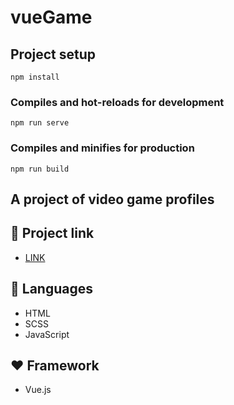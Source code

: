 # vueGame

## Project setup
```
npm install
```

### Compiles and hot-reloads for development
```
npm run serve
```

### Compiles and minifies for production
```
npm run build
```

## A project of video game profiles

## 🔗 Project link
* [LINK](https://peaceful-jennings-bc0dff.netlify.app/)

## 🔧 Languages 
* HTML
* SCSS
* JavaScript 

## ❤️ Framework
* Vue.js

